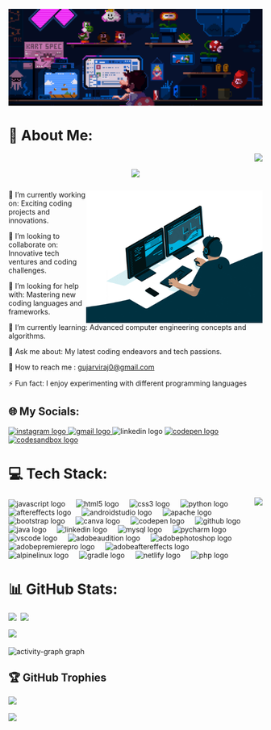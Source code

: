 ![MasterHead](https://github.com/tusharpatil2912/tusharpatil2912/blob/main/banner.gif)
# 💫 About Me: 
<img align="right" src="https://visitor-badge.laobi.icu/badge?page_id=viraj7066.viraj7066" />
<h1 align="center">
    <img src="https://readme-typing-svg.herokuapp.com/?font=Righteous&size=35&center=true&vCenter=true&width=500&height=70&duration=4000&lines=Hi+There!+👋;+I'm+Viraj+Gujar!;" />
</h1>         
                                            
<!--<h1 align="center">Hi 👋, I'm Viraj Gujar</h1>-->  
<img align="right" alt="coding" width="350" src="https://github.com/tusharpatil2912/tusharpatil2912/blob/main/giphy.gif">

🔭 I’m currently working on: Exciting coding projects and innovations.

👯 I’m looking to collaborate on: Innovative tech ventures and coding challenges.

🤝 I’m looking for help with: Mastering new coding languages and frameworks.

🌱 I’m currently learning: Advanced computer engineering concepts and algorithms.

💬 Ask me about: My latest coding endeavors and tech passions.

📩 How to reach me : gujarviraj0@gmail.com

⚡ Fun fact: I enjoy experimenting with different programming languages


## 🌐 My Socials:
 
<div align="left">
  <a href="instagram.com/viraj7066" target="_blank">
    <img src="https://img.shields.io/static/v1?message=Instagram&logo=instagram&label=&color=E4405F&logoColor=white&labelColor=&style=flat" height="37" alt="instagram logo"  />
  </a>
  <a href="gujarviraj0@gmail.com" target="_blank">
    <img src="https://img.shields.io/static/v1?message=Gmail&logo=gmail&label=&color=D14836&logoColor=white&labelColor=&style=flat" height="37" alt="gmail logo"  />
  </a>
  <img src="https://img.shields.io/static/v1?message=LinkedIn&logo=linkedin&label=&color=0077B5&logoColor=white&labelColor=&style=flat" height="37" alt="linkedin logo"  />
  <a href="codepen.io/viraj7066" target="_blank">
    <img src="https://img.shields.io/static/v1?message=Codepen&logo=codepen&label=&color=000000&logoColor=white&labelColor=&style=flat" height="37" alt="codepen logo"  />
  </a>
  <a href="codesandbox.io/viraj7066" target="_blank">
    <img src="https://img.shields.io/static/v1?message=Codesandbox&logo=codesandbox&label=&color=040404&logoColor=DBDBDB&labelColor=&style=flat" height="37" alt="codesandbox logo"  />
  </a>
</div>
 
# 💻 Tech Stack:

<img align="right" height="150" src="https://media.tenor.com/rePDfDWO3XoAAAAd/hacking.gif"  />

###


<div align="left">
  <img src="https://cdn.jsdelivr.net/gh/devicons/devicon/icons/javascript/javascript-original.svg" height="36" alt="javascript logo"  />
  <img width="13" />
  <img src="https://cdn.jsdelivr.net/gh/devicons/devicon/icons/html5/html5-original.svg" height="36" alt="html5 logo"  />
  <img width="13" />
  <img src="https://cdn.jsdelivr.net/gh/devicons/devicon/icons/css3/css3-original.svg" height="36" alt="css3 logo"  />
  <img width="13" />
  <img src="https://cdn.jsdelivr.net/gh/devicons/devicon/icons/python/python-original.svg" height="36" alt="python logo"  />
  <img width="13" />
  <img src="https://cdn.jsdelivr.net/gh/devicons/devicon/icons/aftereffects/aftereffects-original.svg" height="36" alt="aftereffects logo"  />
  <img width="13" />
  <img src="https://cdn.jsdelivr.net/gh/devicons/devicon/icons/androidstudio/androidstudio-original.svg" height="36" alt="androidstudio logo"  />
  <img width="13" />
  <img src="https://cdn.jsdelivr.net/gh/devicons/devicon/icons/apache/apache-original.svg" height="36" alt="apache logo"  />
  <img width="13" />
  <img src="https://cdn.jsdelivr.net/gh/devicons/devicon/icons/bootstrap/bootstrap-original.svg" height="36" alt="bootstrap logo"  />
  <img width="13" />
  <img src="https://cdn.jsdelivr.net/gh/devicons/devicon/icons/canva/canva-original.svg" height="36" alt="canva logo"  />
  <img width="13" />
  <img src="https://cdn.simpleicons.org/codepen/000000" height="36" alt="codepen logo"  />
  <img width="13" />
  <img src="https://skillicons.dev/icons?i=github" height="36" alt="github logo"  />
  <img width="13" />
  <img src="https://cdn.jsdelivr.net/gh/devicons/devicon/icons/java/java-original.svg" height="36" alt="java logo"  />
  <img width="13" />
  <img src="https://cdn.jsdelivr.net/gh/devicons/devicon/icons/linkedin/linkedin-original.svg" height="36" alt="linkedin logo"  />
  <img width="13" />
  <img src="https://skillicons.dev/icons?i=mysql" height="36" alt="mysql logo"  />
  <img width="13" />
  <img src="https://cdn.jsdelivr.net/gh/devicons/devicon/icons/pycharm/pycharm-original.svg" height="36" alt="pycharm logo"  />
  <img width="13" />
  <img src="https://cdn.jsdelivr.net/gh/devicons/devicon/icons/vscode/vscode-original.svg" height="36" alt="vscode logo"  />
  <img width="13" />
  <img src="https://skillicons.dev/icons?i=au" height="36" alt="adobeaudition logo"  />
  <img width="13" />
  <img src="https://skillicons.dev/icons?i=ps" height="36" alt="adobephotoshop logo"  />
  <img width="13" />
  <img src="https://skillicons.dev/icons?i=pr" height="36" alt="adobepremierepro logo"  />
  <img width="13" />
  <img src="https://skillicons.dev/icons?i=ae" height="36" alt="adobeaftereffects logo"  />
  <img width="13" />
  <img src="https://skillicons.dev/icons?i=alpinejs" height="36" alt="alpinelinux logo"  />
  <img width="13" />
  <img src="https://skillicons.dev/icons?i=gradle" height="36" alt="gradle logo"  />
  <img width="13" />
  <img src="https://skillicons.dev/icons?i=netlify" height="36" alt="netlify logo"  />
  <img width="13" />
  <img src="https://skillicons.dev/icons?i=php" height="36" alt="php logo"  />
</div>

 
# 📊 GitHub Stats:

![](https://github-readme-stats.vercel.app/api/top-langs/?username=viraj7066&theme=radical&hide_border=false&include_all_commits=false&count_private=false&layout=compact)&nbsp;
![](https://github-readme-stats.vercel.app/api?username=viraj7066&theme=radical&hide_border=false&include_all_commits=false&count_private=false)&nbsp;

![](https://github-readme-streak-stats.herokuapp.com/?user=viraj7066&theme=radical&hide_border=false)

<img align="center" src="https://github-readme-activity-graph.vercel.app/graph?username=viraj7066&area=true&hide_border=true&theme=redical" height="203" alt="activity-graph graph"  />

## 🏆 GitHub Trophies
![](https://github-profile-trophy.vercel.app/?username=viraj7066&theme=radical&no-frame=false&no-bg=true&margin-w=4)



[![](https://visitcount.itsvg.in/api?id=viraj7066&icon=5&color=0)](https://visitcount.itsvg.in)




###






